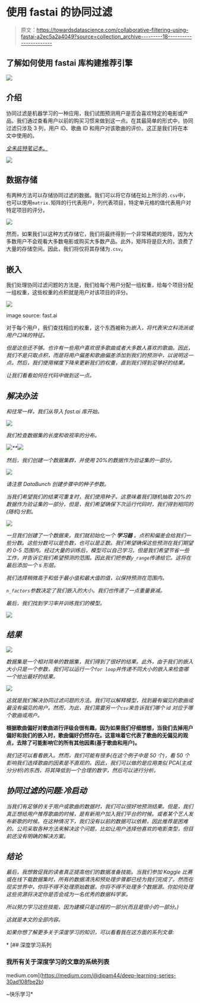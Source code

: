 # 使用 fastai 的协同过滤

> 原文：<https://towardsdatascience.com/collaborative-filtering-using-fastai-a2ec5a2a4049?source=collection_archive---------18----------------------->

## 了解如何使用 fastai 库构建推荐引擎

![](img/fea81408ce2600903a4203fa15a702bd.png)

## 介绍

协同过滤是机器学习的一种应用，我们试图预测用户是否会喜欢特定的电影或产品。我们通过查看用户以前的购买习惯来做到这一点。在其最简单的形式中，协同过滤只涉及 3 列，用户 ID、歌曲 ID 和用户对该歌曲的评价。这正是我们将在本文中使用的。

[*全朱庇特笔记本。*](https://www.kaggle.com/dipam7/collaborative-filtering-with-fastai?scriptVersionId=13121727)

![](img/8f84d024f8cfec420e0e814d2a25b7ad.png)

## 数据存储

有两种方法可以存储协同过滤的数据。我们可以将它存储在如上所示的`.csv`中，也可以使用`matrix.`矩阵的行代表用户，列代表项目，特定单元格的值代表用户对特定项目的评分。

![](img/be594a139749e415f527523f4d62d84a.png)

然而，如果我们以这种方式存储它，我们将最终得到一个非常稀疏的矩阵，因为大多数用户不会观看大多数电影或购买大多数产品。此外，矩阵将是巨大的，浪费了大量的存储空间。因此，我们将仅将其存储为`.csv`。

## 嵌入

我们处理协同过滤问题的方法是，我们给每个用户分配一组权重，给每个项目分配一组权重，这些权重的点积就是用户对该项目的评分。

![](img/3b86c4b3141113b94660c6ac98daa109.png)

image source: fast.ai

对于每个用户，我们查找相应的权重，这个东西被称为*嵌入，将代表宋立科流派或用户口味的特征。*

*但是这些还不够。也许有一些用户喜欢很多歌曲或者大多数人喜欢的歌曲。因此，我们不是只取点积，而是将用户偏差和歌曲偏差添加到我们的预测中，以说明这一点。然后，我们使用梯度下降来更新我们的权重，直到我们得到足够好的结果。*

*让我们看看如何在代码中做到这一点。*

## *解决办法*

*和往常一样，我们从导入 fast.ai 库开始。*

*![](img/7126b5adc3c9a7ccc1e696a99b30940e.png)*

*我们检查数据集的长度和收视率的分布。*

*![](img/6e91bb7e6fcb51452c68ea30803c3f9e.png)**![](img/d49d5d7233ecf9302d50e2cb6bb65218.png)*

*然后，我们创建一个数据集群，并使用 20%的数据作为验证集的一部分。*

*![](img/dc7581796a4f71dd919515fb180c9054.png)*

*请注意 DataBunch 创建步骤中的种子参数。*

*当我们希望我们的结果可重复时，我们使用种子。这意味着我们随机抽取 20%的数据作为验证集的一部分，但是，我们希望确保下次运行代码时，我们得到相同的(随机)分割。*

*![](img/5622b05d839ffdc36666d9195a27cfe5.png)*

*一旦我们创建了一个数据束，我们就初始化一个 ***学习器*** 。点积和偏差会给我们一些分数。这些分数可以是负数，也可以是正数。我们希望确保这些预测在我们期望的 0-5 范围内。经过大量的训练后，模型可以自己学习，但是我们希望节省一些工作，并告诉它我们希望预测的范围。因此我们把参数`y_range`传递给它。这将在最后添加一个 s 形层。*

*我们选择稍微高于和低于最小值和最大值的值，以保持预测在范围内。*

*`n_factors`参数决定了我们嵌入的大小。我们也传递了一点重量衰减。*

*最后，我们找到学习率并训练我们的模型。*

*![](img/ff75d4f0aeb75361ecb5492d3c94b222.png)*

## *结果*

*![](img/e50a4b4c31309bd699061089a94f8088.png)*

*数据集是一个相对简单的数据集，我们得到了很好的结果。此外，由于我们的嵌入大小只是一个参数，我们可以运行一个`for loop`并传递不同大小的嵌入来检查哪一个给出最好的结果。*

*![](img/0e4250acfe648354ad67c9d51d9893f5.png)*

*这就是我们解决协同过滤问题的方法。我们可以解释模型，找到最有偏见的歌曲或最没有偏见的用户。然而，为此，我们需要另一个`csv`来告诉我们哪个 id 对应于哪个歌曲或用户。*

**根据歌曲偏好对歌曲进行评级会很有趣，因为如果我们仔细想想，当我们去掉用户偏好和我们的嵌入时，歌曲偏好仍然存在。这意味着它代表了歌曲的无偏见的观点，去除了可能影响它的所有其他因素(基于歌曲和用户)。**

*我们还可以看看嵌入。然而，我们可能有很多(在这个例子中是 50 个)，看 50 个影响我们选择歌曲的因素是不直观的。因此，我们可以做的是应用类似 PCA(主成分分析)的东西，将其降低到一个合理的数字，然后可以进行分析。*

## *协同过滤的问题:冷启动*

*当我们有足够的关于用户或歌曲的数据时，我们可以很好地预测结果。但是，我们真正想给用户推荐歌曲的时候，是有新用户加入我们平台的时候。或者某个艺人发布新歌的时候。在这种情况下，我们没有以前的数据可以依赖，因此推荐是困难的。公司采取各种方法来解决这个问题，比如让用户选择他喜欢的电影类型，但目前还没有明确的解决方案。*

## *结论*

*最后，我想敦促我的读者真正提高他们的数据准备技能。当我们参加 Kaggle 比赛或在线下载数据集时，所有的数据清洗和预处理步骤都已经为我们完成了。然而在现实世界中，你将不得不处理原始数据，你将不得不处理多个数据源。你如何处理这些资源将决定你是否会成为一名优秀的数据科学家。*

*所以努力学习这些技能，因为建模只是过程的一部分(而且是很小的一部分。)*

*这就是本文的全部内容。*

*如果你想了解更多关于深度学习的知识，可以看看我在这方面的系列文章:*

*[](https://medium.com/@dipam44/deep-learning-series-30ad108fbe2b) [## 深度学习系列

### 我所有关于深度学习的文章的系统列表

medium.com](https://medium.com/@dipam44/deep-learning-series-30ad108fbe2b) 

~快乐学习*